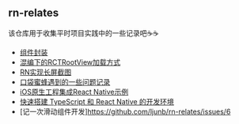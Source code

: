 ## rn-relates
该仓库用于收集平时项目实践中的一些记录吧☕️☕️
* [组件封装](https://github.com/ljunb/rn-relates/issues/1)
* [混编下的RCTRootView加载方式](https://github.com/ljunb/rn-relates/issues/2)
* [RN实现长屏截图](https://github.com/ljunb/rn-relates/issues/3)
* [口袋蜜蜂遇到的一些问题记录](https://github.com/ljunb/rn-relates/issues/4)
* [iOS原生工程集成React Native示例](https://github.com/ljunb/iOSNativeDemo)
* [快速搭建 TypeScript 和 React Native 的开发环境](https://github.com/ljunb/rn-relates/issues/5)
* [记一次滑动组件开发]https://github.com/ljunb/rn-relates/issues/6
